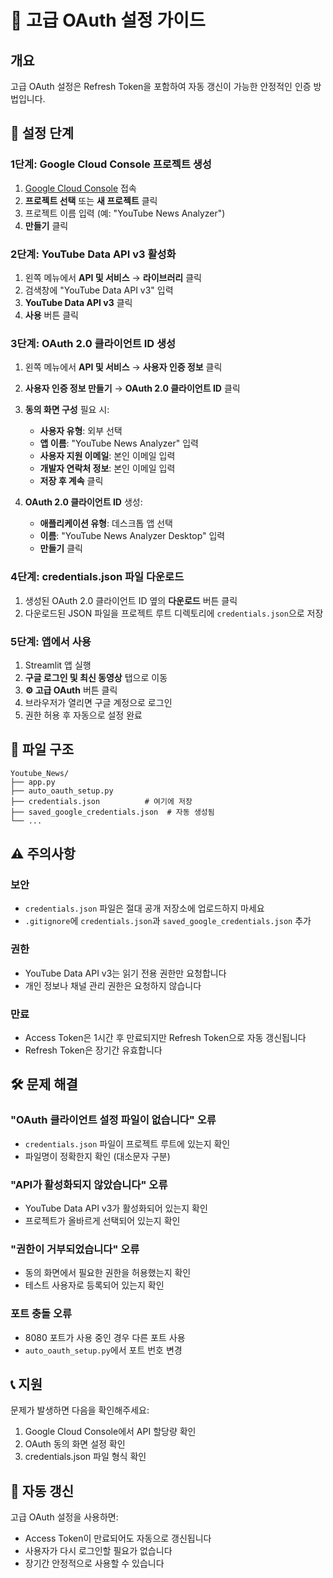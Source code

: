 # 🔐 고급 OAuth 설정 가이드

## 개요
고급 OAuth 설정은 Refresh Token을 포함하여 자동 갱신이 가능한 안정적인 인증 방법입니다.

## 🚀 설정 단계

### 1단계: Google Cloud Console 프로젝트 생성

1. [Google Cloud Console](https://console.cloud.google.com/) 접속
2. **프로젝트 선택** 또는 **새 프로젝트** 클릭
3. 프로젝트 이름 입력 (예: "YouTube News Analyzer")
4. **만들기** 클릭

### 2단계: YouTube Data API v3 활성화

1. 왼쪽 메뉴에서 **API 및 서비스** → **라이브러리** 클릭
2. 검색창에 "YouTube Data API v3" 입력
3. **YouTube Data API v3** 클릭
4. **사용** 버튼 클릭

### 3단계: OAuth 2.0 클라이언트 ID 생성

1. 왼쪽 메뉴에서 **API 및 서비스** → **사용자 인증 정보** 클릭
2. **사용자 인증 정보 만들기** → **OAuth 2.0 클라이언트 ID** 클릭
3. **동의 화면 구성** 필요 시:
   - **사용자 유형**: 외부 선택
   - **앱 이름**: "YouTube News Analyzer" 입력
   - **사용자 지원 이메일**: 본인 이메일 입력
   - **개발자 연락처 정보**: 본인 이메일 입력
   - **저장 후 계속** 클릭

4. **OAuth 2.0 클라이언트 ID** 생성:
   - **애플리케이션 유형**: 데스크톱 앱 선택
   - **이름**: "YouTube News Analyzer Desktop" 입력
   - **만들기** 클릭

### 4단계: credentials.json 파일 다운로드

1. 생성된 OAuth 2.0 클라이언트 ID 옆의 **다운로드** 버튼 클릭
2. 다운로드된 JSON 파일을 프로젝트 루트 디렉토리에 `credentials.json`으로 저장

### 5단계: 앱에서 사용

1. Streamlit 앱 실행
2. **구글 로그인 및 최신 동영상** 탭으로 이동
3. **⚙️ 고급 OAuth** 버튼 클릭
4. 브라우저가 열리면 구글 계정으로 로그인
5. 권한 허용 후 자동으로 설정 완료

## 🔧 파일 구조

```
Youtube_News/
├── app.py
├── auto_oauth_setup.py
├── credentials.json          # 여기에 저장
├── saved_google_credentials.json  # 자동 생성됨
└── ...
```

## ⚠️ 주의사항

### 보안
- `credentials.json` 파일은 절대 공개 저장소에 업로드하지 마세요
- `.gitignore`에 `credentials.json`과 `saved_google_credentials.json` 추가

### 권한
- YouTube Data API v3는 읽기 전용 권한만 요청합니다
- 개인 정보나 채널 관리 권한은 요청하지 않습니다

### 만료
- Access Token은 1시간 후 만료되지만 Refresh Token으로 자동 갱신됩니다
- Refresh Token은 장기간 유효합니다

## 🛠️ 문제 해결

### "OAuth 클라이언트 설정 파일이 없습니다" 오류
- `credentials.json` 파일이 프로젝트 루트에 있는지 확인
- 파일명이 정확한지 확인 (대소문자 구분)

### "API가 활성화되지 않았습니다" 오류
- YouTube Data API v3가 활성화되어 있는지 확인
- 프로젝트가 올바르게 선택되어 있는지 확인

### "권한이 거부되었습니다" 오류
- 동의 화면에서 필요한 권한을 허용했는지 확인
- 테스트 사용자로 등록되어 있는지 확인

### 포트 충돌 오류
- 8080 포트가 사용 중인 경우 다른 포트 사용
- `auto_oauth_setup.py`에서 포트 번호 변경

## 📞 지원

문제가 발생하면 다음을 확인해주세요:
1. Google Cloud Console에서 API 할당량 확인
2. OAuth 동의 화면 설정 확인
3. credentials.json 파일 형식 확인

## 🔄 자동 갱신

고급 OAuth 설정을 사용하면:
- Access Token이 만료되어도 자동으로 갱신됩니다
- 사용자가 다시 로그인할 필요가 없습니다
- 장기간 안정적으로 사용할 수 있습니다 